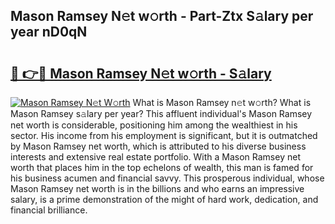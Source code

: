 ## Mason Ramsey N𝚎t w𝚘rth - Part-Ztx S𝚊lary per year nD0qN

# <h2><a href="http://gc04ycb.nevu.top/?p=Mason+Ramsey">🔗 👉🔴 Mason Ramsey N𝚎t w𝚘rth - S𝚊lary</a></h2>

[![Mason Ramsey N𝚎t W𝚘rth](https://i.imgur.com/Oavwk0R.jpeg)](http://gc04ycb.nevu.top/?p=Mason+Ramsey)
What is Mason Ramsey n𝚎t w𝚘rth? What is Mason Ramsey s𝚊lary per year?
This affluent individual's Mason Ramsey net worth is considerable, positioning him among the wealthiest in his sector. His income from his employment is significant, but it is outmatched by Mason Ramsey net worth, which is attributed to his diverse business interests and extensive real estate portfolio. With a Mason Ramsey net worth that places him in the top echelons of wealth, this man is famed for his business acumen and financial savvy. This prosperous individual, whose Mason Ramsey net worth is in the billions and who earns an impressive salary, is a prime demonstration of the might of hard work, dedication, and financial brilliance.
